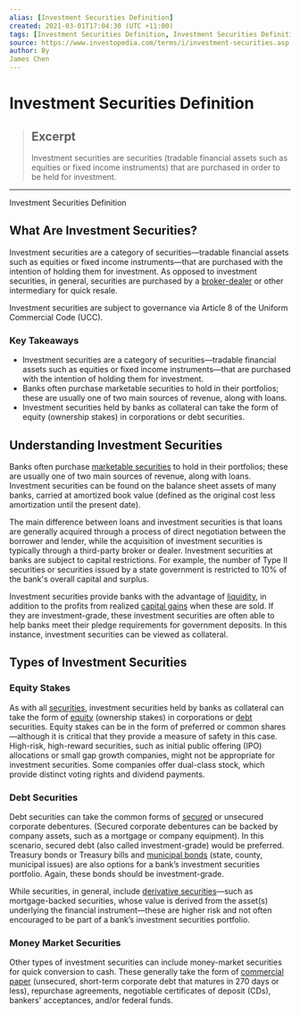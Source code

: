```yaml
---
alias: [Investment Securities Definition]
created: 2021-03-01T17:04:30 (UTC +11:00)
tags: [Investment Securities Definition, Investment Securities Definition]
source: https://www.investopedia.com/terms/i/investment-securities.asp
author: By
James Chen
---
```


# Investment Securities Definition

> ## Excerpt
> Investment securities are securities (tradable financial assets such as equities or fixed income instruments) that are purchased in order to be held for investment.

---

Investment Securities Definition
## What Are Investment Securities?

Investment securities are a category of securities—tradable financial assets such as equities or fixed income instruments—that are purchased with the intention of holding them for investment. As opposed to investment securities, in general, securities are purchased by a [broker-dealer](https://www.investopedia.com/terms/b/broker-dealer.asp) or other intermediary for quick resale.

Investment securities are subject to governance via Article 8 of the Uniform Commercial Code (UCC).

### Key Takeaways

-   Investment securities are a category of securities—tradable financial assets such as equities or fixed income instruments—that are purchased with the intention of holding them for investment.
-   Banks often purchase marketable securities to hold in their portfolios; these are usually one of two main sources of revenue, along with loans.
-   Investment securities held by banks as collateral can take the form of equity (ownership stakes) in corporations or debt securities.

## Understanding Investment Securities

Banks often purchase [marketable securities](https://www.investopedia.com/terms/m/marketablesecurities.asp) to hold in their portfolios; these are usually one of two main sources of revenue, along with loans. Investment securities can be found on the balance sheet assets of many banks, carried at amortized book value (defined as the original cost less amortization until the present date).

The main difference between loans and investment securities is that loans are generally acquired through a process of direct negotiation between the borrower and lender, while the acquisition of investment securities is typically through a third-party broker or dealer. Investment securities at banks are subject to capital restrictions. For example, the number of Type II securities or securities issued by a state government is restricted to 10% of the bank's overall capital and surplus.

Investment securities provide banks with the advantage of [liquidity](https://www.investopedia.com/terms/l/liquidity.asp), in addition to the profits from realized [capital gains](https://www.investopedia.com/terms/c/capitalgain.asp) when these are sold. If they are investment-grade, these investment securities are often able to help banks meet their pledge requirements for government deposits. In this instance, investment securities can be viewed as collateral.

## Types of Investment Securities

### Equity Stakes

As with all [securities](https://www.investopedia.com/terms/s/security.asp), investment securities held by banks as collateral can take the form of [equity](https://www.investopedia.com/terms/e/equity.asp) (ownership stakes) in corporations or [debt](https://www.investopedia.com/terms/d/debt.asp) securities. Equity stakes can be in the form of preferred or common shares—although it is critical that they provide a measure of safety in this case. High-risk, high-reward securities, such as initial public offering (IPO) allocations or small gap growth companies, might not be appropriate for investment securities. Some companies offer dual-class stock, which provide distinct voting rights and dividend payments.

### Debt Securities

Debt securities can take the common forms of [secured](https://www.investopedia.com/terms/s/secureddebt.asp) or unsecured corporate debentures. (Secured corporate debentures can be backed by company assets, such as a mortgage or company equipment). In this scenario, secured debt (also called investment-grade) would be preferred. Treasury bonds or Treasury bills and [municipal bonds](https://www.investopedia.com/terms/m/municipalbond.asp) (state, county, municipal issues) are also options for a bank’s investment securities portfolio. Again, these bonds should be investment-grade.

While securities, in general, include [derivative securities](https://www.investopedia.com/terms/d/derivative.asp)—such as mortgage-backed securities, whose value is derived from the asset(s) underlying the financial instrument—these are higher risk and not often encouraged to be part of a bank’s investment securities portfolio.

### Money Market Securities

Other types of investment securities can include money-market securities for quick conversion to cash. These generally take the form of [commercial paper](https://www.investopedia.com/terms/c/commercialpaper.asp) (unsecured, short-term corporate debt that matures in 270 days or less), repurchase agreements, negotiable certificates of deposit (CDs), bankers' acceptances, and/or federal funds.
